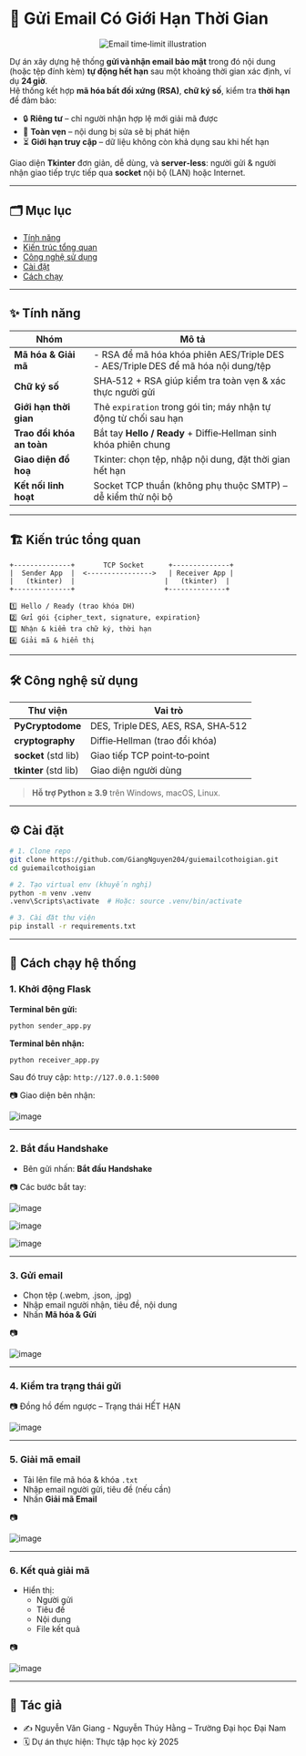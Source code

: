 
# 📧 Gửi Email Có Giới Hạn Thời Gian

<p align="center">
  <img src="https://encrypted-tbn0.gstatic.com/images?q=tbn:ANd9GcQxifkwco-AHYuf_bRHlJRxqgM50ZSyUorZfg&s" alt="Email time‑limit illustration">
</p>

Dự án xây dựng hệ thống **gửi và nhận email bảo mật** trong đó nội dung (hoặc tệp đính kèm) **tự động hết hạn** sau một khoảng thời gian xác định, ví dụ **24 giờ**.  
Hệ thống kết hợp **mã hóa bất đối xứng (RSA)**, **chữ ký số**, kiểm tra **thời hạn** để đảm bảo:

- 🔒 **Riêng tư** – chỉ người nhận hợp lệ mới giải mã được  
- 📑 **Toàn vẹn** – nội dung bị sửa sẽ bị phát hiện  
- ⏳ **Giới hạn truy cập** – dữ liệu không còn khả dụng sau khi hết hạn  

Giao diện **Tkinter** đơn giản, dễ dùng, và **server‐less**: người gửi & người nhận giao tiếp trực tiếp qua **socket** nội bộ (LAN) hoặc Internet.

---

## 🗂️ Mục lục
- [Tính năng](#✨-tính-năng)
- [Kiến trúc tổng quan](#🏗️-kiến-trúc-tổng-quan)
- [Công nghệ sử dụng](#🛠️-công-nghệ-sử-dụng)
- [Cài đặt](#⚙️-cài-đặt)
- [Cách chạy](#🚀-cách-chạy-hệ-thống)

---

## ✨ Tính năng

| Nhóm | Mô tả |
|------|-------|
| **Mã hóa & Giải mã** | - RSA để mã hóa khóa phiên AES/Triple DES <br>- AES/Triple DES để mã hóa nội dung/tệp |
| **Chữ ký số** | SHA‑512 + RSA giúp kiểm tra toàn vẹn & xác thực người gửi |
| **Giới hạn thời gian** | Thẻ `expiration` trong gói tin; máy nhận tự động từ chối sau hạn |
| **Trao đổi khóa an toàn** | Bắt tay **Hello / Ready** + Diffie‑Hellman sinh khóa phiên chung |
| **Giao diện đồ hoạ** | Tkinter: chọn tệp, nhập nội dung, đặt thời gian hết hạn |
| **Kết nối linh hoạt** | Socket TCP thuần (không phụ thuộc SMTP) – dễ kiểm thử nội bộ |

---

## 🏗️ Kiến trúc tổng quan

```
+--------------+       TCP Socket      +--------------+
|  Sender App  |  <---------------->   | Receiver App |
|   (tkinter)  |                      |   (tkinter)  |
+--------------+                      +--------------+

1️⃣ Hello / Ready (trao khóa DH)  
2️⃣ Gửi gói {cipher_text, signature, expiration}  
3️⃣ Nhận & kiểm tra chữ ký, thời hạn  
4️⃣ Giải mã & hiển thị  
```

---

## 🛠️ Công nghệ sử dụng

| Thư viện | Vai trò |
|----------|---------|
| **PyCryptodome** | DES, Triple DES, AES, RSA, SHA‑512 |
| **cryptography** | Diffie‑Hellman (trao đổi khóa) |
| **socket** (std lib) | Giao tiếp TCP point‑to‑point |
| **tkinter** (std lib) | Giao diện người dùng |

> **Hỗ trợ Python ≥ 3.9** trên Windows, macOS, Linux.

---

## ⚙️ Cài đặt

```bash
# 1. Clone repo
git clone https://github.com/GiangNguyen204/guiemailcothoigian.git
cd guiemailcothoigian

# 2. Tạo virtual env (khuyến nghị)
python -m venv .venv
.venv\Scripts\activate  # Hoặc: source .venv/bin/activate

# 3. Cài đặt thư viện
pip install -r requirements.txt
```

---

## 🚀 Cách chạy hệ thống

### 1. Khởi động Flask
**Terminal bên gửi:**
```bash
python sender_app.py
```

**Terminal bên nhận:**
```bash
python receiver_app.py
```

Sau đó truy cập: `http://127.0.0.1:5000`

📷 Giao diện bên nhận:

![image](https://github.com/user-attachments/assets/4f0f51ea-944d-45fd-865d-b6ca54af570e)


---

### 2. Bắt đầu Handshake

- Bên gửi nhấn: **Bắt đầu Handshake**

📷 Các bước bắt tay:

![image](https://github.com/user-attachments/assets/f5fa0b34-6ccd-4fb1-980d-939e6874961e)
  
![image](https://github.com/user-attachments/assets/88dad7dd-2c02-4405-b356-e92acd8fa72b)

![image](https://github.com/user-attachments/assets/92cc1bbb-a26f-4ab9-b38e-6fd5e07748d0)


---

### 3. Gửi email

- Chọn tệp (.webm, .json, .jpg)
- Nhập email người nhận, tiêu đề, nội dung
- Nhấn **Mã hóa & Gửi**

📷

![image](https://github.com/user-attachments/assets/b9050694-155d-4aa3-bdd8-8fac56e03497)


---

### 4. Kiểm tra trạng thái gửi

📷 Đồng hồ đếm ngược – Trạng thái HẾT HẠN

![image](https://github.com/user-attachments/assets/b3b384ee-1e57-4b56-9a83-52941fccf8ac)


---

### 5. Giải mã email

- Tải lên file mã hóa & khóa `.txt`
- Nhập email người gửi, tiêu đề (nếu cần)
- Nhấn **Giải mã Email**

📷

![image](https://github.com/user-attachments/assets/60ab6ba0-b13c-4b18-b907-75812d09c55b)


---

### 6. Kết quả giải mã

- Hiển thị:
  - Người gửi
  - Tiêu đề
  - Nội dung
  - File kết quả

📷

![image](https://github.com/user-attachments/assets/ebf263c0-7bc2-4308-957d-5b14c0c22bce)


---

## 📌 Tác giả

- ✍️ Nguyễn Văn Giang - Nguyễn Thúy Hằng – Trường Đại học Đại Nam
- 🗓️ Dự án thực hiện: Thực tập học kỳ 2025
